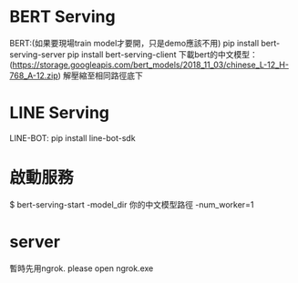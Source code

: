 # BERT Serving
BERT:(如果要現場train model才要開，只是demo應該不用)
pip install bert-serving-server
pip install bert-serving-client
下載bert的中文模型：(https://storage.googleapis.com/bert_models/2018_11_03/chinese_L-12_H-768_A-12.zip)
解壓縮至相同路徑底下

# LINE Serving
LINE-BOT:
pip install line-bot-sdk

# 啟動服務
$ bert-serving-start -model_dir 你的中文模型路徑 -num_worker=1

# server
暫時先用ngrok.  please open ngrok.exe
